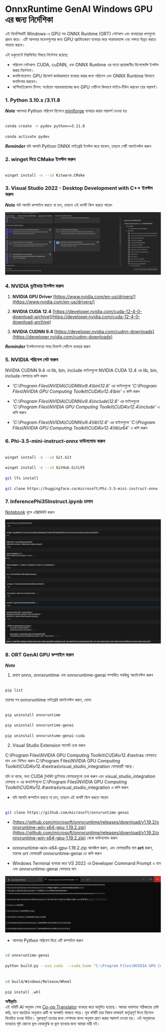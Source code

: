 <!--
CO_OP_TRANSLATOR_METADATA:
{
  "original_hash": "b066fc29c1b2129df84e027cb75119ce",
  "translation_date": "2025-07-17T02:41:20+00:00",
  "source_file": "md/02.Application/01.TextAndChat/Phi3/ORTWindowGPUGuideline.md",
  "language_code": "bn"
}
-->
# **OnnxRuntime GenAI Windows GPU এর জন্য নির্দেশিকা**

এই নির্দেশিকাটি Windows-এ GPU সহ ONNX Runtime (ORT) সেটআপ এবং ব্যবহারের ধাপগুলো প্রদান করে। এটি আপনার মডেলগুলোর জন্য GPU ত্বরান্বিতকরণ ব্যবহার করে পারফরম্যান্স এবং দক্ষতা উন্নত করতে সাহায্য করবে।

এই ডকুমেন্টে নিম্নলিখিত বিষয়ে নির্দেশনা রয়েছে:

- পরিবেশ সেটআপ: CUDA, cuDNN, এবং ONNX Runtime এর মতো প্রয়োজনীয় ডিপেন্ডেন্সি ইনস্টল করার নির্দেশনা।
- কনফিগারেশন: GPU রিসোর্স কার্যকরভাবে ব্যবহার করার জন্য পরিবেশ এবং ONNX Runtime কিভাবে কনফিগার করবেন।
- অপ্টিমাইজেশন টিপস: সর্বোত্তম পারফরম্যান্সের জন্য GPU সেটিংস কিভাবে ফাইন-টিউন করবেন তার পরামর্শ।

### **1. Python 3.10.x /3.11.8**

   ***Note*** আপনার Python পরিবেশ হিসেবে [miniforge](https://github.com/conda-forge/miniforge/releases/latest/download/Miniforge3-Windows-x86_64.exe) ব্যবহার করার পরামর্শ দেওয়া হয়

   ```bash

   conda create -n pydev python==3.11.8

   conda activate pydev

   ```

   ***Reminder*** যদি আপনি Python ONNX লাইব্রেরি ইনস্টল করে থাকেন, তাহলে সেটি আনইনস্টল করুন

### **2. winget দিয়ে CMake ইনস্টল করুন**


   ```bash

   winget install -e --id Kitware.CMake

   ```

### **3. Visual Studio 2022 - Desktop Development with C++ ইনস্টল করুন**

   ***Note*** যদি আপনি কম্পাইল করতে না চান, তাহলে এই ধাপটি স্কিপ করতে পারেন

![CPP](../../../../../../translated_images/01.42f52a2b2aedff029e1c9beb13d2b09fcdab284ffd5fa8f3d7ac3cef5f347ad2.bn.png)


### **4. NVIDIA ড্রাইভার ইনস্টল করুন**

1. **NVIDIA GPU Driver**  [https://www.nvidia.com/en-us/drivers/](https://www.nvidia.com/en-us/drivers/)

2. **NVIDIA CUDA 12.4** [https://developer.nvidia.com/cuda-12-4-0-download-archive](https://developer.nvidia.com/cuda-12-4-0-download-archive)

3. **NVIDIA CUDNN 9.4**  [https://developer.nvidia.com/cudnn-downloads](https://developer.nvidia.com/cudnn-downloads)

***Reminder*** ইনস্টলেশনের সময় ডিফল্ট সেটিংস ব্যবহার করুন

### **5. NVIDIA পরিবেশ সেট করুন**

NVIDIA CUDNN 9.4 এর lib, bin, include ফাইলগুলো NVIDIA CUDA 12.4 এর lib, bin, include ফোল্ডারে কপি করুন

- *'C:\Program Files\NVIDIA\CUDNN\v9.4\bin\12.6'* এর ফাইলগুলো *'C:\Program Files\NVIDIA GPU Computing Toolkit\CUDA\v12.4\bin'* এ কপি করুন

- *'C:\Program Files\NVIDIA\CUDNN\v9.4\include\12.6'* এর ফাইলগুলো *'C:\Program Files\NVIDIA GPU Computing Toolkit\CUDA\v12.4\include'* এ কপি করুন

- *'C:\Program Files\NVIDIA\CUDNN\v9.4\lib\12.6'* এর ফাইলগুলো *'C:\Program Files\NVIDIA GPU Computing Toolkit\CUDA\v12.4\lib\x64'* এ কপি করুন


### **6. Phi-3.5-mini-instruct-onnx ডাউনলোড করুন**


   ```bash

   winget install -e --id Git.Git

   winget install -e --id GitHub.GitLFS

   git lfs install

   git clone https://huggingface.co/microsoft/Phi-3.5-mini-instruct-onnx

   ```

### **7. InferencePhi35Instruct.ipynb চালান**

   [Notebook](../../../../../../code/09.UpdateSamples/Aug/ortgpu-phi35-instruct.ipynb) খুলে এক্সিকিউট করুন


![RESULT](../../../../../../translated_images/02.b9b06996cf7255d5e5ee19a703c4352f4a96dd7a1068b2af227eda1f3104bfa0.bn.png)


### **8. ORT GenAI GPU কম্পাইল করুন**


   ***Note*** 
   
   1. প্রথমে onnx, onnxruntime এবং onnxruntime-genai সম্পর্কিত সবকিছু আনইনস্টল করুন

   
   ```bash

   pip list 
   
   ```

   তারপর সব onnxruntime লাইব্রেরি আনইনস্টল করুন, যেমন 


   ```bash

   pip uninstall onnxruntime

   pip uninstall onnxruntime-genai

   pip uninstall onnxruntume-genai-cuda
   
   ```

   2. Visual Studio Extension সাপোর্ট চেক করুন

   C:\Program Files\NVIDIA GPU Computing Toolkit\CUDA\v12.4\extras ফোল্ডারে যান এবং নিশ্চিত করুন C:\Program Files\NVIDIA GPU Computing Toolkit\CUDA\v12.4\extras\visual_studio_integration ফোল্ডারটি আছে। 
   
   যদি না থাকে, অন্য CUDA টুলকিট ড্রাইভার ফোল্ডারগুলো চেক করুন এবং visual_studio_integration ফোল্ডার ও এর কনটেন্টগুলো C:\Program Files\NVIDIA GPU Computing Toolkit\CUDA\v12.4\extras\visual_studio_integration এ কপি করুন




   - যদি আপনি কম্পাইল করতে না চান, তাহলে এই ধাপটি স্কিপ করতে পারেন


   ```bash

   git clone https://github.com/microsoft/onnxruntime-genai

   ```

   - [https://github.com/microsoft/onnxruntime/releases/download/v1.19.2/onnxruntime-win-x64-gpu-1.19.2.zip](https://github.com/microsoft/onnxruntime/releases/download/v1.19.2/onnxruntime-win-x64-gpu-1.19.2.zip) থেকে ডাউনলোড করুন

   - onnxruntime-win-x64-gpu-1.19.2.zip আনজিপ করুন, এবং ফোল্ডারটির নাম **ort** করুন, তারপর ort ফোল্ডারটি onnxruntime-genai তে কপি করুন

   - Windows Terminal ব্যবহার করে VS 2022 এর Developer Command Prompt এ যান এবং onnxruntime-genai ফোল্ডারে যান

![RESULT](../../../../../../translated_images/03.b83ce473d5ff9b9b94670a1b26fdb66a05320d534cbee2762f64e52fd12ef9c9.bn.png)

   - আপনার Python পরিবেশ দিয়ে এটি কম্পাইল করুন

   
   ```bash

   cd onnxruntime-genai

   python build.py --use_cuda  --cuda_home "C:\Program Files\NVIDIA GPU Computing Toolkit\CUDA\v12.4" --config Release
 

   cd build/Windows/Release/Wheel

   pip install .whl

   ```

**অস্বীকৃতি**:  
এই নথিটি AI অনুবাদ সেবা [Co-op Translator](https://github.com/Azure/co-op-translator) ব্যবহার করে অনূদিত হয়েছে। আমরা যথাসাধ্য সঠিকতার চেষ্টা করি, তবে স্বয়ংক্রিয় অনুবাদে ত্রুটি বা অসঙ্গতি থাকতে পারে। মূল নথিটি তার নিজস্ব ভাষায়ই কর্তৃত্বপূর্ণ উৎস হিসেবে বিবেচিত হওয়া উচিত। গুরুত্বপূর্ণ তথ্যের জন্য পেশাদার মানব অনুবাদ গ্রহণ করার পরামর্শ দেওয়া হয়। এই অনুবাদের ব্যবহারে সৃষ্ট কোনো ভুল বোঝাবুঝি বা ভুল ব্যাখ্যার জন্য আমরা দায়ী নই।